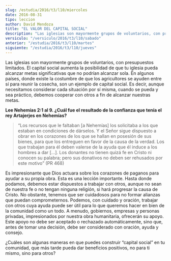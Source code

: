```yaml
---
slug: /estudia/2016/t3/l10/miercoles
date: 2016-08-31
tipo: leccion
author: David Mendoza
title: "EL VALOR DEL CAPITAL SOCIAL"
description: "Las iglesias son mayormente grupos de voluntarios, con presupuestos limitados.  El capital social aumenta la posibilidad de que tu iglesia pueda alcanzar metas  significativas que no podrían alcanzar sola. En algunos países, donde existe  la costumbre de que los agricultores..."
versiculo: "/versiculo/2016/t3/l10/sabado"
anterior: "/estudia/2016/t3/l10/martes"
siguiente: "/estudia/2016/t3/l10/jueves"
---
```


Las iglesias son mayormente grupos de voluntarios, con presupuestos limitados. El capital social aumenta la posibilidad de que tu iglesia pueda alcanzar metas significativas que no podrían alcanzar sola. En algunos países, donde existe la costumbre de que los agricultores se ayuden entre sí para reunir la cosecha, son un ejemplo de capital social. Es decir, aunque necesitamos considerar cada situación por sí misma, cuando se pueda y sea práctico, debemos cooperar con otros a fin de alcanzar nuestras metas.

**Lee Nehemías 2:1 al 9. ¿Cuál fue el resultado de la confianza que tenía el rey Artajerjes en Nehemías?**

> “Los recursos que le faltaban [a Nehemías] los solicitaba a los que estaban en condiciones de dárselos. Y el Señor sigue dispuesto a obrar en los corazones de los que se hallan en posesión de sus bienes, para que los entreguen en favor de la causa de la verdad. Los que trabajan para él deben valerse de la ayuda que él induce a los hombres a dar [...]. Los donantes no tienen quizá fe en Cristo ni conocen su palabra; pero sus donativos no deben ser rehusados por este motivo” (PR 468)

Es impresionante que Dios actuara sobre los corazones de paganos para ayudar a su propia obra. Esta es una lección importante. Hasta donde podamos, debemos estar dispuestos a trabajar con otros, aunque no sean de nuestra fe o no tengan ninguna religión, si hará progresar la causa de Cristo. No obstante, tenemos que ser cuidadosos para no formar alianzas que puedan comprometernos. Podemos, con cuidado y oración, trabajar con otros cuya ayuda puede ser útil para lo que queremos hacer en bien de la comunidad como un todo. A menudo, gobiernos, empresas y personas privadas, impresionados por nuestra obra humanitaria, ofrecerán su apoyo. Este apoyo no debe ser aceptado o rechazado automáticamente, sino que, antes de tomar una decisión, debe ser considerado con oración, ayuda y consejo.

¿Cuáles son algunas maneras en que puedes construir “capital social” en tu comunidad, que más tarde pueda dar beneficios positivos, no para ti mismo, sino para otros?
